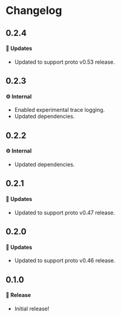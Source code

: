 # Changelog

## 0.2.4

#### 🚀 Updates

- Updated to support proto v0.53 release.

## 0.2.3

#### ⚙️ Internal

- Enabled experimental trace logging.
- Updated dependencies.

## 0.2.2

#### ⚙️ Internal

- Updated dependencies.

## 0.2.1

#### 🚀 Updates

- Updated to support proto v0.47 release.

## 0.2.0

#### 🚀 Updates

- Updated to support proto v0.46 release.

## 0.1.0

#### 🎉 Release

- Initial release!
